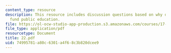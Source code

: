 ```yaml
---
content_type: resource
description: This resource includes discussion questions based on why do countries
  fund public education.
file: https://ol-ocw-studio-app-production.s3.amazonaws.com/courses/17-317-u-s-social-policy-spring-2006/74995781a80c6301a4f68c3b820dcee9_22.pdf
file_type: application/pdf
resourcetype: Document
title: 22.pdf
uid: 74995781-a80c-6301-a4f6-8c3b820dcee9
---
```

